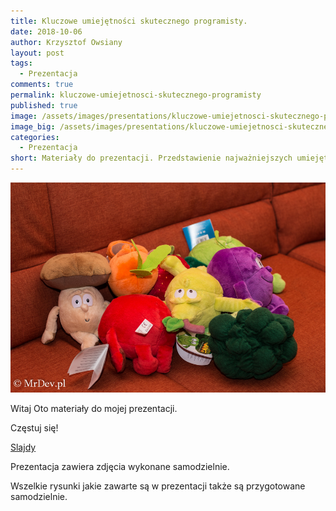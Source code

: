 ```yaml
---
title: Kluczowe umiejętności skutecznego programisty.
date: 2018-10-06
author: Krzysztof Owsiany
layout: post
tags:
  - Prezentacja
comments: true
permalink: kluczowe-umiejetnosci-skutecznego-programisty
published: true
image: /assets/images/presentations/kluczowe-umiejetnosci-skutecznego-programisty/post.jpg
image_big: /assets/images/presentations/kluczowe-umiejetnosci-skutecznego-programisty/post-big.jpg
categories:
  - Prezentacja
short: Materiały do prezentacji. Przedstawienie najważniejszych umiejętności jakie powinien posiadać skuteczny programista. Wiele buzzwordów. Uniwersalna tematyka nie zależna od orientacji językowej. Co warto było by wiedzieć by być odbieranym jako specjalista w sferze kreowania kodu.
---
```

![Kluczowe umiejętności skutecznego programisty!][post-big]

Witaj
Oto materiały do mojej prezentacji.

Częstuj się!

[Slajdy][slides]

Prezentacja zawiera zdjęcia wykonane samodzielnie. 

Wszelkie rysunki jakie zawarte są w prezentacji także są przygotowane samodzielnie.

[slides]: /assets/slides/kluczowe-umiejetnosci-skutecznego-programisty.odp

[post]: /assets/images/presentations/kluczowe-umiejetnosci-skutecznego-programisty/post.jpg
[post-big]: /assets/images/presentations/kluczowe-umiejetnosci-skutecznego-programisty/post-big.jpg